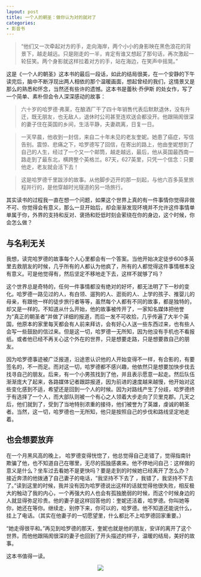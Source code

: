 ```yaml
---
layout: post
title: 一个人的朝圣：做你认为对的就对了
categories:
- 影音书
---
```

>“他们又一次牵起对方的手，走向海岸，两个小小的身影映在黑色浪花的背景下，越走越远。只是刚走的一半，肯定有谁又想起了那句话，再次激起一轮狂笑。两个身影就这样拉着对方的手，站在海边，在笑声中摇晃。”

这是《一个人的朝圣》这本书的最后一段话，如此的结局很美，在一个安静的下午读完后，脑中不断浮现出两人相依的那个温暖画面，想起曾经的我们，这情景又是那么的熟悉和怀念，当然还有些许的遗憾。这本书是蕾秋·乔伊斯 的处女作，写了一个简单、素朴但会令人深深感动的故事：

>六十岁的哈罗德·弗莱，在酿酒厂干了四十年销售代表后默默退休，没有升迁，既无朋友，也无敌人，退休时公司甚至连欢送会都没开。他跟隔阂很深的妻子住在英国的乡间，生活平静，夫妻疏离，日复一日。

>一天早晨，他收到一封信，来自二十年未见的老友奎妮。她患了癌症，写信告别。震惊、悲痛之下，哈罗德写了回信，在寄出的路上，他由奎妮想到了自己的人生，经过了一个又一个邮筒，越走越远，最后，他从英国最西南一路走到了最东北，横跨整个英格兰。87天，627英里，只凭一个信念：只要他走，老友就会活下去！

>这是哈罗德千里跋涉的故事。从他脚步迈开的那一刻起，与他六百多英里旅程并行的，是他穿越时光隧道的另一场旅行。

其实读书的过程我一直在想一个问题，如果这个世界上真的有一件事情你觉得非做不可、你觉得会有意义，那么一旦开始后，却会渐渐发现环境并不允许这件事情单单属于你，外界的支持和反对、褒扬和贬低时刻会萦绕在你的身边，这个时候，你会怎么做？

与名利无关
---

我想，读完哈罗德的故事每个人心里都会有一个答案。当他开始决定徒步600多英里去救朋友的时候，几乎所有的人都认为他疯了，所有的人都觉得这件事情根本没有意义。可是他觉得有，然后坚定不移地走下去，这样不就够了吗？

这个世界总是奇特的，任何一件事情都没有绝对的好坏，都无法明了下一秒的变化。哈罗德一路见过的人，有白领、遛狗的人、逛街的人、上学的孩子、推婴儿的母亲，有跟他一样的徒步旅行者等等，虽然每个人都有不同的故事，都是独特的，却又是一样的。不知道从什么开始，他的故事被传开了，一家知名媒体把他誉为“真正的朝圣者”并做了详细的报道，而后一发不可收拾，几乎传遍了大半个英国，他原本的家里每天都会有人前来拜访，会有好心人送一些东西过来，也有些人会写一些鼓励的信过来。但是这一切，哈罗德一无所知，因为他没有手机也不看报纸。或者他已经不再关心这个外在的世界，只是想要走路，只是想要救自己的朋友。

因为哈罗德事迹被广泛报道，沿途恩认识他的人开始变得不一样，有合影的，有要签名的，不一而足。而对这一切，哈罗德都不感兴趣，他依然只是想要加快步伐去找寻自己的朋友。后来，有一个小男孩找到了他，并且表示愿意一起走。然后队伍渐渐庞大了起来，各路媒体记者跟踪报道，因为前进的速度越来越慢，他开始对这些变化感到不适，希望还是回到一个人的时候。因为对路线产生了分歧，哈罗德终于有选择了一个人，而大部队则被一个有心之人领着大步走向了贝里克郡。几天之后，他们就到了，受到了当地特别浓重的接待，他们被誉为了英雄，虔诚的朝圣者。当然，这一切，哈罗德也一无所知，他只是按照自己的步伐和路线坚定地走着。

 也会想要放弃
----

 在一个月黑风高的晚上， 哈罗德变得恍惚了，他总觉得自己走错了，觉得指南针欺骗了他，也不知道自己在哪里，无尽的孤独感袭来。他不停地问自己：这样做的意义是什么？坐车过去看她不是更快吗？要是走到的时候她已经离开了怎么办？ 接近奔溃的他拨通了自己妻子的电话，“我坚持不下去了 ，我错了，我坚持不下去了。”读到这里的时候，我并没有因为哈罗德说出这样的话就觉得他很失败，相反极大的触动了我的内心，一个再强大的人也会有孤独脆弱的时候，而这个时候身边的人就显得弥足珍贵。他的妻子是这样回答他的：奎妮还活着，哈罗德。你叫她等你，她还在等你。继续走，别停下来，你可以的，哈罗德。他不知道还能说什么，挂上了电话。（其实在他妻子的一切愿望里，什么都比不上哈罗德回家重要。）

“她走得很平和。”再见到哈罗德的那天，奎妮也就是他的朋友，安详的离开了这个世界。而他他跟隔阂很深的妻子也回到了开头描述的样子，温暖的结局，美好的故事。

这本书值得一读。

<center><img src="http://i.imgur.com/v85NzKV.jpg"></center>